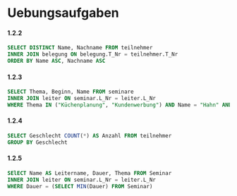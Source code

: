 # Uebungsaufgaben
#### 1.2.2
```SQL
SELECT DISTINCT Name, Nachname FROM teilnehmer
INNER JOIN belegung ON belegung.T_Nr = teilnehmer.T_Nr
ORDER BY Name ASC, Nachname ASC
```
#### 1.2.3
```SQL
SELECT Thema, Beginn, Name FROM seminare
INNER JOIN leiter ON seminar.L_Nr = leiter.L_Nr
WHERE Thema IN ("Küchenplanung", "Kundenwerbung") AND Name = "Hahn" AND Beginn = "%.03.2009"
```
#### 1.2.4
```SQL
SELECT Geschlecht COUNT(*) AS Anzahl FROM teilnehmer
GROUP BY Geschlecht 
```
#### 1.2.5
```SQL
SElECT Name AS Leitername, Dauer, Thema FROM Seminar
INNER JOIN leiter ON seminar.L_Nr = leiter.L_Nr
WHERE Dauer = (SELECT MIN(Dauer) FROM Seminar)
```
